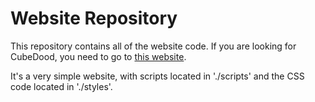 # Website Repository

This repository contains all of the website code. If you are looking for CubeDood, you need to go to [this website]().

It's a very simple website, with scripts located in './scripts' and the CSS code located in './styles'. 
